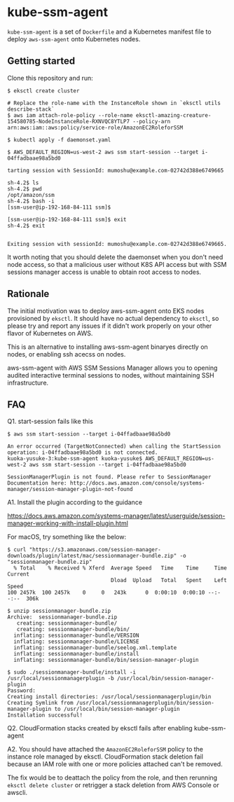 # kube-ssm-agent

`kube-ssm-agent` is a set of `Dockerfile` and a Kubernetes manifest file to deploy `aws-ssm-agent` onto Kubernetes nodes.

## Getting started
Clone this repository and run:

```console
$ eksctl create cluster

# Replace the role-name with the InstanceRole shown in `eksctl utils describe-stack`
$ aws iam attach-role-policy --role-name eksctl-amazing-creature-154580785-NodeInstanceRole-RXNVQC8YTLP7 --policy-arn arn:aws:iam::aws:policy/service-role/AmazonEC2RoleforSSM

$ kubectl apply -f daemonset.yaml

$ AWS_DEFAULT_REGION=us-west-2 aws ssm start-session --target i-04ffadbaae98a5bd0

tarting session with SessionId: mumoshu@example.com-02742d388e6749665

sh-4.2$ ls
sh-4.2$ pwd
/opt/amazon/ssm
sh-4.2$ bash -i
[ssm-user@ip-192-168-84-111 ssm]$

[ssm-user@ip-192-168-84-111 ssm]$ exit
sh-4.2$ exit


Exiting session with sessionId: mumoshu@example.com-02742d388e6749665.
```

It worth noting that you should delete the daemonset when you don't need node access, so that a malicious user without K8S API access but with SSM sessions manager access
is unable to obtain root access to nodes.

## Rationale

The initial motivation was to deploy aws-ssm-agent onto EKS nodes provisioned by `eksctl`. It should have no actual dependency to `eksctl`, so please try and report any issues if it didn't work properly on your other flavor of Kubernetes on AWS.

This is an alternative to installing aws-ssm-agent binaryes directly on nodes, or enabling ssh acecss on nodes.

aws-ssm-agent with AWS SSM Sessions Manager allows you to opening audited interactive terminal sessions to nodes, without maintaining SSH infrastructure.

## FAQ

Q1. start-session fails like this

```
$ aws ssm start-session --target i-04ffadbaae98a5bd0

An error occurred (TargetNotConnected) when calling the StartSession operation: i-04ffadbaae98a5bd0 is not connected.
kuoka-yusuke-3:kube-ssm-agent kuoka-yusuke$ AWS_DEFAULT_REGION=us-west-2 aws ssm start-session --target i-04ffadbaae98a5bd0

SessionManagerPlugin is not found. Please refer to SessionManager Documentation here: http://docs.aws.amazon.com/console/systems-manager/session-manager-plugin-not-found
```

A1. Install the plugin according to the guidance

https://docs.aws.amazon.com/systems-manager/latest/userguide/session-manager-working-with-install-plugin.html

For macOS, try something like the below:

```console
$ curl "https://s3.amazonaws.com/session-manager-downloads/plugin/latest/mac/sessionmanager-bundle.zip" -o "sessionmanager-bundle.zip"
  % Total    % Received % Xferd  Average Speed   Time    Time     Time  Current
                                 Dload  Upload   Total   Spent    Left  Speed
100 2457k  100 2457k    0     0   243k      0  0:00:10  0:00:10 --:--:--  306k

$ unzip sessionmanager-bundle.zip
Archive:  sessionmanager-bundle.zip
   creating: sessionmanager-bundle/
   creating: sessionmanager-bundle/bin/
  inflating: sessionmanager-bundle/VERSION
  inflating: sessionmanager-bundle/LICENSE
  inflating: sessionmanager-bundle/seelog.xml.template
  inflating: sessionmanager-bundle/install
  inflating: sessionmanager-bundle/bin/session-manager-plugin

$ sudo ./sessionmanager-bundle/install -i /usr/local/sessionmanagerplugin -b /usr/local/bin/session-manager-plugin
Password:
Creating install directories: /usr/local/sessionmanagerplugin/bin
Creating Symlink from /usr/local/sessionmanagerplugin/bin/session-manager-plugin to /usr/local/bin/session-manager-plugin
Installation successful!
```

Q2. CloudFormation stacks created by eksctl fails after enabling kube-ssm-agent

A2. You should have attached the `AmazonEC2RoleforSSM` policy to the instance role managed by eksctl. CloudFormation stack deletion fail because an IAM role with one or more policies attached can't be removed.

The fix would be to deattach the policy from the role, and then rerunning `eksctl delete cluster` or retrigger a stack deletion from AWS Console or awscli.
